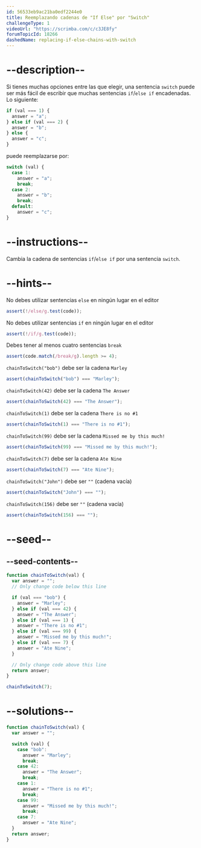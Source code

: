 ```yaml
---
id: 56533eb9ac21ba0edf2244e0
title: Reemplazando cadenas de "If Else" por "Switch"
challengeType: 1
videoUrl: "https://scrimba.com/c/c3JE8fy"
forumTopicId: 18266
dashedName: replacing-if-else-chains-with-switch
---
```


# --description--

Si tienes muchas opciones entre las que elegir, una sentencia `switch` puede ser más fácil de escribir que muchas sentencias `if`/`else if` encadenadas. Lo siguiente:

```js
if (val === 1) {
  answer = "a";
} else if (val === 2) {
  answer = "b";
} else {
  answer = "c";
}
```

puede reemplazarse por:

```js
switch (val) {
  case 1:
    answer = "a";
    break;
  case 2:
    answer = "b";
    break;
  default:
    answer = "c";
}
```

# --instructions--

Cambia la cadena de sentencias `if`/`else if` por una sentencia `switch`.

# --hints--

No debes utilizar sentencias `else` en ningún lugar en el editor

```js
assert(!/else/g.test(code));
```

No debes utilizar sentencias `if` en ningún lugar en el editor

```js
assert(!/if/g.test(code));
```

Debes tener al menos cuatro sentencias `break`

```js
assert(code.match(/break/g).length >= 4);
```

`chainToSwitch("bob")` debe ser la cadena `Marley`

```js
assert(chainToSwitch("bob") === "Marley");
```

`chainToSwitch(42)` debe ser la cadena `The Answer`

```js
assert(chainToSwitch(42) === "The Answer");
```

`chainToSwitch(1)` debe ser la cadena `There is no #1`

```js
assert(chainToSwitch(1) === "There is no #1");
```

`chainToSwitch(99)` debe ser la cadena `Missed me by this much!`

```js
assert(chainToSwitch(99) === "Missed me by this much!");
```

`chainToSwitch(7)` debe ser la cadena `Ate Nine`

```js
assert(chainToSwitch(7) === "Ate Nine");
```

`chainToSwitch("John")` debe ser `""` (cadena vacía)

```js
assert(chainToSwitch("John") === "");
```

`chainToSwitch(156)` debe ser `""` (cadena vacía)

```js
assert(chainToSwitch(156) === "");
```

# --seed--

## --seed-contents--

```js
function chainToSwitch(val) {
  var answer = "";
  // Only change code below this line

  if (val === "bob") {
    answer = "Marley";
  } else if (val === 42) {
    answer = "The Answer";
  } else if (val === 1) {
    answer = "There is no #1";
  } else if (val === 99) {
    answer = "Missed me by this much!";
  } else if (val === 7) {
    answer = "Ate Nine";
  }

  // Only change code above this line
  return answer;
}

chainToSwitch(7);
```

# --solutions--

```js
function chainToSwitch(val) {
  var answer = "";

  switch (val) {
    case "bob":
      answer = "Marley";
      break;
    case 42:
      answer = "The Answer";
      break;
    case 1:
      answer = "There is no #1";
      break;
    case 99:
      answer = "Missed me by this much!";
      break;
    case 7:
      answer = "Ate Nine";
  }
  return answer;
}
```
